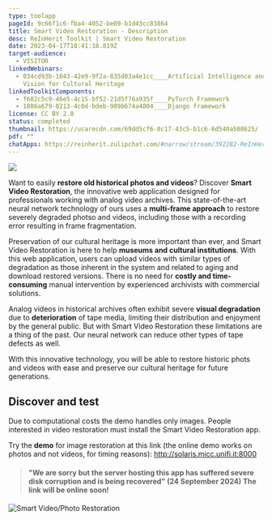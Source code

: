 ```yaml
---
type: toolapp
pageId: 9c66f1c6-fba4-4052-be09-b1d43cc83864
title: Smart Video Restoration - Description
desc: ReInHerit Toolkit | Smart Video Restoration
date: 2023-04-17T10:41:18.819Z
target-audience:
  - VISITOR
linkedWebinars:
  - 034cd93b-1043-42e9-9f2a-835d03a4e1cc____Artificial Intelligence and Computer
    Vision for Cultural Heritage
linkedToolkitComponents:
  - f682c5c9-46e5-4c15-bf52-21d5f76a935f____PyTorch Framework
  - 1886a679-0213-4c0d-bdeb-989b674a4804____Django framework
license: CC BY 2.0
status: completed
thumbnail: https://ucarecdn.com/69dd5cf6-0c17-43c5-b1c6-6d540a508625/
pdf: ""
chatApps: https://reinherit.zulipchat.com/#narrow/stream/392282-ReInHerit-Applications-and-Toolkit/topic/Smart.20Video.20Restoration
---
```

![](https://ucarecdn.com/7621be72-88c3-4836-a790-4969197937a3/)

Want to easily **restore old historical photos and videos**? Discover **Smart Video Restoration**, the innovative web application designed for professionals working with analog video archives. This state-of-the-art neural network technology of ours uses a **multi-frame approach** to restore severely degraded  photso and videos, including those with a recording error resulting in frame fragmentation.

Preservation of our cultural heritage is more important than ever, and Smart Video Restoration is here to help **museums and cultural institutions**. With this web application, users can upload videos with similar types of degradation as those inherent in the system and related to aging and download restored versions. There is no need for **costly and time-consuming** manual intervention by experienced archivists with commercial solutions.

Analog videos in historical archives often exhibit severe **visual degradation** due to **deterioration** of tape media, limiting their distribution and enjoyment by the general public. But with Smart Video Restoration these limitations are a thing of the past. Our neural network can reduce other types of tape defects as well.

With this innovative technology, you will be able to restore historic phots and videos with ease and preserve our cultural heritage for future generations. 

## Discover and test

Due to computational costs the demo handles only images. People interested in video restoration must install the Smart Video Restoration app.

Try the **demo** for image restoration at this link (the online demo works on photos and not videos, for timing reasons): <http://solaris.micc.unifi.it:8000>[](http://solaris.micc.unifi.it:8000)

> #### "We are sorry but the server hosting this app has suffered severe disk corruption and is being recovered" (24 September 2024) The link will be online soon!

![Smart Video/Photo Restoration](https://ucarecdn.com/f013c43e-ff3b-4951-bb17-3e83030a5cbc/ "Smart Video/Photo Restoration")